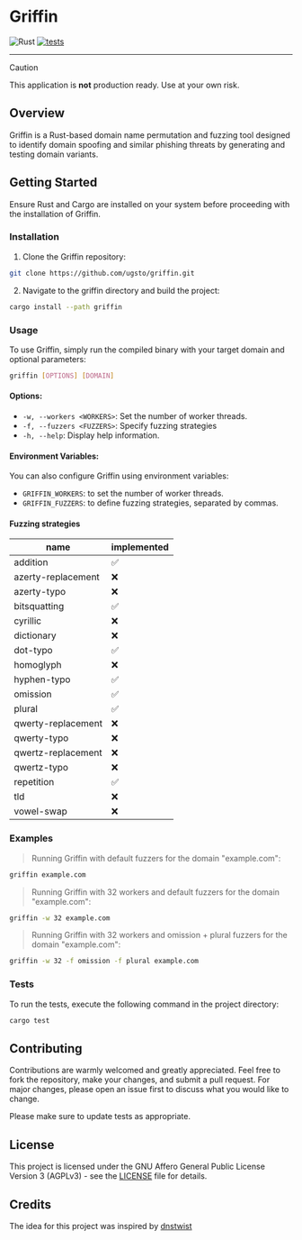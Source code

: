 # Griffin

![Rust](https://img.shields.io/badge/Rust-000000.svg?style=flat&logo=Rust&logoColor=white)
[![tests](https://github.com/ugsto/griffin/actions/workflows/tests.yml/badge.svg)](https://github.com/ugsto/griffin/actions/workflows/tests.yml)

---

> [!CAUTION]
> This application is **not** production ready. Use at your own risk.

## Overview

Griffin is a Rust-based domain name permutation and fuzzing tool designed to identify domain spoofing and similar phishing threats by generating and testing domain variants.

## Getting Started

Ensure Rust and Cargo are installed on your system before proceeding with the installation of Griffin.

### Installation

1. Clone the Griffin repository:

```sh
git clone https://github.com/ugsto/griffin.git
```

2. Navigate to the griffin directory and build the project:

```sh
cargo install --path griffin
```

### Usage

To use Griffin, simply run the compiled binary with your target domain and optional parameters:

```sh
griffin [OPTIONS] [DOMAIN]
```

#### Options:

- `-w, --workers <WORKERS>`: Set the number of worker threads.
- `-f, --fuzzers <FUZZERS>`: Specify fuzzing strategies
- `-h, --help`: Display help information.

#### Environment Variables:

You can also configure Griffin using environment variables:

- `GRIFFIN_WORKERS`: to set the number of worker threads.
- `GRIFFIN_FUZZERS`: to define fuzzing strategies, separated by commas.

#### Fuzzing strategies

| name               | implemented |
| ------------------ | ----------- |
| addition           | ✅          |
| azerty-replacement | ❌          |
| azerty-typo        | ❌          |
| bitsquatting       | ✅          |
| cyrillic           | ❌          |
| dictionary         | ❌          |
| dot-typo           | ✅          |
| homoglyph          | ❌          |
| hyphen-typo        | ✅          |
| omission           | ✅          |
| plural             | ✅          |
| qwerty-replacement | ❌          |
| qwerty-typo        | ❌          |
| qwertz-replacement | ❌          |
| qwertz-typo        | ❌          |
| repetition         | ✅          |
| tld                | ❌          |
| vowel-swap         | ❌          |

### Examples

> Running Griffin with default fuzzers for the domain "example.com":

```sh
griffin example.com
```

> Running Griffin with 32 workers and default fuzzers for the domain "example.com":

```sh
griffin -w 32 example.com
```

> Running Griffin with 32 workers and omission + plural fuzzers for the domain "example.com":

```sh
griffin -w 32 -f omission -f plural example.com
```

### Tests

To run the tests, execute the following command in the project directory:

```sh
cargo test
```

## Contributing

Contributions are warmly welcomed and greatly appreciated. Feel free to fork the repository, make your changes, and submit a pull request. For major changes, please open an issue first to discuss what you would like to change.

Please make sure to update tests as appropriate.

## License

This project is licensed under the GNU Affero General Public License Version 3 (AGPLv3) - see the [LICENSE](LICENSE) file for details.

## Credits

The idea for this project was inspired by [dnstwist](https://github.com/elceef/dnstwist)
